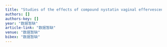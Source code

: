 ```yaml
---
title: "Studies of the effects of compound nystatin vaginal effervescent tablets on Trichomonas vaginalis of human origin and Candida albicans"
authors: []
authors-key: []
year: "数据暂缺"
article-link: "数据暂缺"
venue: "数据暂缺"
bibex: "数据暂缺"
---
```

